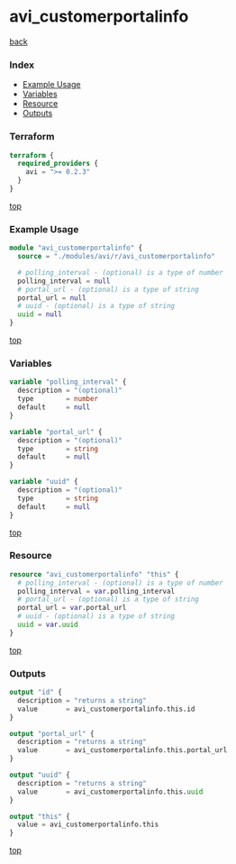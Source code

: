 # avi_customerportalinfo

[back](../avi.md)

### Index

- [Example Usage](#example-usage)
- [Variables](#variables)
- [Resource](#resource)
- [Outputs](#outputs)

### Terraform

```terraform
terraform {
  required_providers {
    avi = ">= 0.2.3"
  }
}
```

[top](#index)

### Example Usage

```terraform
module "avi_customerportalinfo" {
  source = "./modules/avi/r/avi_customerportalinfo"

  # polling_interval - (optional) is a type of number
  polling_interval = null
  # portal_url - (optional) is a type of string
  portal_url = null
  # uuid - (optional) is a type of string
  uuid = null
}
```

[top](#index)

### Variables

```terraform
variable "polling_interval" {
  description = "(optional)"
  type        = number
  default     = null
}

variable "portal_url" {
  description = "(optional)"
  type        = string
  default     = null
}

variable "uuid" {
  description = "(optional)"
  type        = string
  default     = null
}
```

[top](#index)

### Resource

```terraform
resource "avi_customerportalinfo" "this" {
  # polling_interval - (optional) is a type of number
  polling_interval = var.polling_interval
  # portal_url - (optional) is a type of string
  portal_url = var.portal_url
  # uuid - (optional) is a type of string
  uuid = var.uuid
}
```

[top](#index)

### Outputs

```terraform
output "id" {
  description = "returns a string"
  value       = avi_customerportalinfo.this.id
}

output "portal_url" {
  description = "returns a string"
  value       = avi_customerportalinfo.this.portal_url
}

output "uuid" {
  description = "returns a string"
  value       = avi_customerportalinfo.this.uuid
}

output "this" {
  value = avi_customerportalinfo.this
}
```

[top](#index)